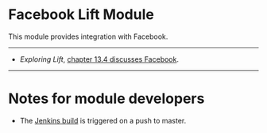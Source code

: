 Facebook Lift Module
==================

This module provides integration with Facebook.

---


* _Exploring Lift_, [chapter 13.4 discusses Facebook](http://exploring.liftweb.net/master/index-13.html).


---

Notes for module developers
===========================

* The [Jenkins build](https://liftmodules.ci.cloudbees.com/job/facebook/) is triggered on a push to master.



